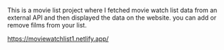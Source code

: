 This is a movie list project where I fetched movie watch list data from an external API and then displayed the data on the website. you can add or remove films from your list.                                                 

https://moviewatchlist1.netlify.app/     
 
